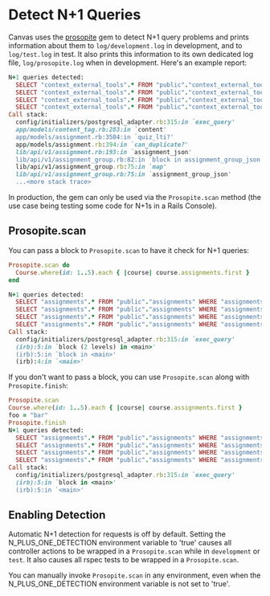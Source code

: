 # Detect N+1 Queries

Canvas uses the [prosopite](https://github.com/charkost/prosopite) gem to detect N+1 query problems and prints information about them to `log/development.log` in development, and to `log/test.log` in test. It also prints this information to its own dedicated log file, `log/prosopite.log` when in development. Here's an example report:

```ruby
N+1 queries detected:
  SELECT "context_external_tools".* FROM "public"."context_external_tools" WHERE "context_external_tools"."id" = 1 LIMIT 1
  SELECT "context_external_tools".* FROM "public"."context_external_tools" WHERE "context_external_tools"."id" = 1 LIMIT 1
  SELECT "context_external_tools".* FROM "public"."context_external_tools" WHERE "context_external_tools"."id" = 1 LIMIT 1
  SELECT "context_external_tools".* FROM "public"."context_external_tools" WHERE "context_external_tools"."id" = 1 LIMIT 1
Call stack:
  config/initializers/postgresql_adapter.rb:315:in `exec_query'
  app/models/content_tag.rb:283:in `content'
  app/models/assignment.rb:3504:in `quiz_lti?'
  app/models/assignment.rb:394:in `can_duplicate?'
  lib/api/v1/assignment.rb:193:in `assignment_json'
  lib/api/v1/assignment_group.rb:82:in `block in assignment_group_json'
  lib/api/v1/assignment_group.rb:75:in `map'
  lib/api/v1/assignment_group.rb:75:in `assignment_group_json'
  ...<more stack trace>
```

In production, the gem can only be used via the `Prosopite.scan` method (the use case being testing some code for N+1s in a Rails Console).

## Prosopite.scan

You can pass a block to `Prosopite.scan` to have it check for N+1 queries:

```ruby
Prosopite.scan do
  Course.where(id: 1..5).each { |course| course.assignments.first }
end

N+1 queries detected:
  SELECT "assignments".* FROM "public"."assignments" WHERE "assignments"."context_id" = 4 AND "assignments"."context_type" = 'Course' ORDER BY assignments.created_at LIMIT 1
  SELECT "assignments".* FROM "public"."assignments" WHERE "assignments"."context_id" = 1 AND "assignments"."context_type" = 'Course' ORDER BY assignments.created_at LIMIT 1
  SELECT "assignments".* FROM "public"."assignments" WHERE "assignments"."context_id" = 2 AND "assignments"."context_type" = 'Course' ORDER BY assignments.created_at LIMIT 1
  SELECT "assignments".* FROM "public"."assignments" WHERE "assignments"."context_id" = 3 AND "assignments"."context_type" = 'Course' ORDER BY assignments.created_at LIMIT 1
Call stack:
  config/initializers/postgresql_adapter.rb:315:in `exec_query'
  (irb):5:in `block (2 levels) in <main>'
  (irb):5:in `block in <main>'
  (irb):4:in `<main>'

```

If you don't want to pass a block, you can use `Prosopite.scan` along with `Prosopite.finish`:

```ruby
Prosopite.scan
Course.where(id: 1..5).each { |course| course.assignments.first }
foo = "bar"
Prosopite.finish
N+1 queries detected:
  SELECT "assignments".* FROM "public"."assignments" WHERE "assignments"."context_id" = 4 AND "assignments"."context_type" = 'Course' ORDER BY assignments.created_at LIMIT 1
  SELECT "assignments".* FROM "public"."assignments" WHERE "assignments"."context_id" = 1 AND "assignments"."context_type" = 'Course' ORDER BY assignments.created_at LIMIT 1
  SELECT "assignments".* FROM "public"."assignments" WHERE "assignments"."context_id" = 2 AND "assignments"."context_type" = 'Course' ORDER BY assignments.created_at LIMIT 1
  SELECT "assignments".* FROM "public"."assignments" WHERE "assignments"."context_id" = 3 AND "assignments"."context_type" = 'Course' ORDER BY assignments.created_at LIMIT 1
Call stack:
  config/initializers/postgresql_adapter.rb:315:in `exec_query'
  (irb):5:in `block in <main>'
  (irb):5:in `<main>'
```

## Enabling Detection

Automatic N+1 detection for requests is off by default. Setting the N_PLUS_ONE_DETECTION environment variable to 'true' causes all controller actions to be wrapped in a `Prosopite.scan` while in `development` or `test`. It also causes all rspec tests to be wrapped in a `Prosopite.scan`.

You can manually invoke `Prosopite.scan` in any environment, even when the N_PLUS_ONE_DETECTION environment variable is not set to 'true'.
